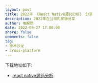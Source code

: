 ```yaml
---
layout: post
title: 2022年 《React Native源码分析》 分享
description: 2022年在公司内部做分享
author: 电解质
date: 2022-09-27 17:00:00
share: false
comments: false
tag: 
- 技术沙龙
- cross-platform
---
```

下载地址如下:

- [react native源码分析]({{site.baseurl}}/asset/shared/ReactNative源码分析.key)